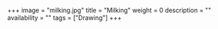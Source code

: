 +++
image = "milking.jpg"
title = "Milking"
weight = 0
description = ""
availability = ""
tags = ["Drawing"]
+++

